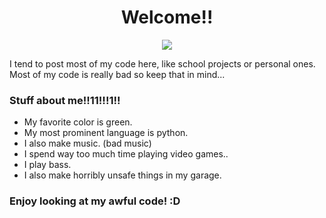 <div id="banner" align="center">
  <h1>Welcome!!</h1>
  <img src="[https://media1.tenor.com/m/5BYK-WS0__gAAAAd/cool-fun.gif]()">
</div>
<p>I tend to post most of my code here, like school projects or personal ones. Most of my code is really bad so keep that in mind...</p>
<h3>Stuff about me!!11!!!1!!</h3>
<ul>
  <li>My favorite color is green.</li>
  <li>My most prominent language is python.</li>
  <li>I also make music. (bad music)</li>
  <li>I spend way too much time playing video games..</li>
  <li>I play bass.</li>
  <li>I also make horribly unsafe things in my garage.</li>
</ul>
<h3>Enjoy looking at my awful code! :D</h3>
